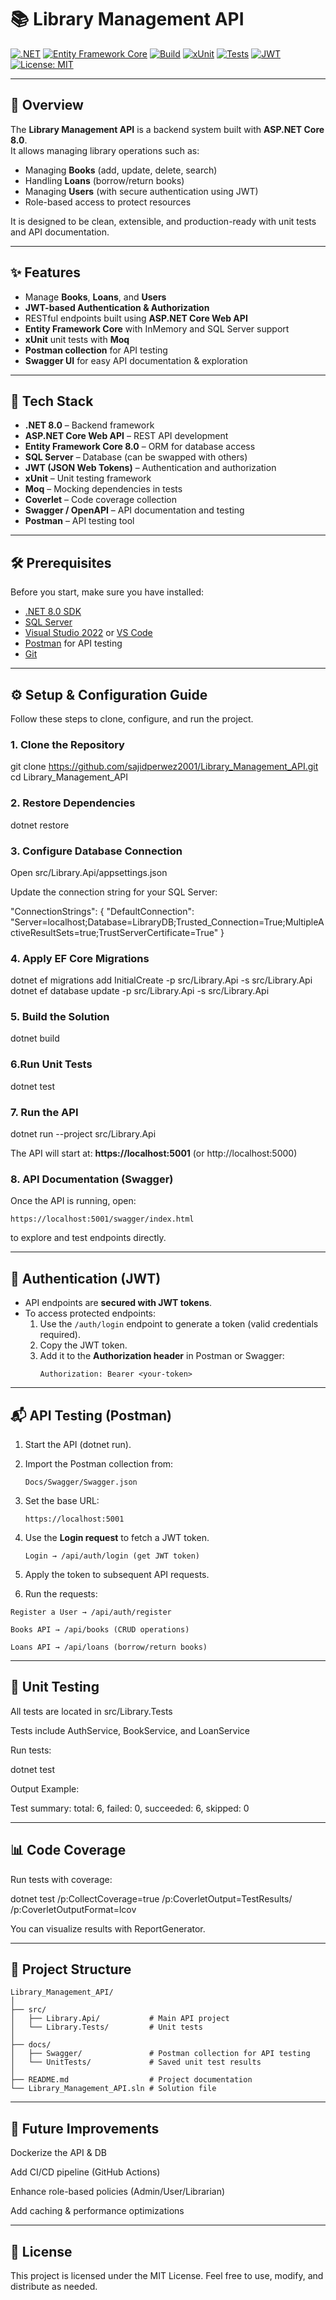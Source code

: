# 📚 Library Management API

[![.NET](https://img.shields.io/badge/.NET-8.0-blueviolet?logo=dotnet)](https://dotnet.microsoft.com/)
[![Entity Framework Core](https://img.shields.io/badge/EF%20Core-8.0-512BD4?logo=nuget)](https://learn.microsoft.com/ef/core/)
[![Build](https://img.shields.io/badge/build-passing-brightgreen)]() 
[![xUnit](https://img.shields.io/badge/Testing-xUnit-orange?logo=xunit)](https://xunit.net/)
[![Tests](https://img.shields.io/badge/tests-100%25-success)]() 
[![JWT](https://img.shields.io/badge/Auth-JWT-green?logo=jsonwebtokens)](https://jwt.io/)
[![License: MIT](https://img.shields.io/badge/License-MIT-yellow.svg)](LICENSE)

---

## 📖 Overview

The **Library Management API** is a backend system built with **ASP.NET Core 8.0**.  
It allows managing library operations such as:

- Managing **Books** (add, update, delete, search)  
- Handling **Loans** (borrow/return books)  
- Managing **Users** (with secure authentication using JWT)  
- Role-based access to protect resources  

It is designed to be clean, extensible, and production-ready with unit tests and API documentation.

---

## ✨ Features
- Manage **Books**, **Loans**, and **Users**
- **JWT-based Authentication & Authorization**
- RESTful endpoints built using **ASP.NET Core Web API**
- **Entity Framework Core** with InMemory and SQL Server support
- **xUnit** unit tests with **Moq**
- **Postman collection** for API testing
- **Swagger UI** for easy API documentation & exploration

---

## 🚀 Tech Stack

- **.NET 8.0** – Backend framework  
- **ASP.NET Core Web API** – REST API development  
- **Entity Framework Core 8.0** – ORM for database access  
- **SQL Server** – Database (can be swapped with others)  
- **JWT (JSON Web Tokens)** – Authentication and authorization  
- **xUnit** – Unit testing framework  
- **Moq** – Mocking dependencies in tests  
- **Coverlet** – Code coverage collection  
- **Swagger / OpenAPI** – API documentation and testing  
- **Postman** – API testing tool  

---

## 🛠️ Prerequisites

Before you start, make sure you have installed:

- [.NET 8.0 SDK](https://dotnet.microsoft.com/en-us/download/dotnet/8.0)  
- [SQL Server](https://www.microsoft.com/en-us/sql-server/sql-server-downloads) 
- [Visual Studio 2022](https://visualstudio.microsoft.com/vs/) or [VS Code](https://code.visualstudio.com/)  
- [Postman](https://www.postman.com/downloads/) for API testing  
- [Git](https://git-scm.com/)  

---

## ⚙️ Setup & Configuration Guide

Follow these steps to clone, configure, and run the project.

### 1. Clone the Repository
git clone https://github.com/sajidperwez2001/Library_Management_API.git
cd Library_Management_API

### 2. Restore Dependencies
dotnet restore

### 3. Configure Database Connection

Open src/Library.Api/appsettings.json

Update the connection string for your SQL Server:

"ConnectionStrings": {
  "DefaultConnection": "Server=localhost;Database=LibraryDB;Trusted_Connection=True;MultipleActiveResultSets=true;TrustServerCertificate=True"
}

### 4. Apply EF Core Migrations
dotnet ef migrations add InitialCreate -p src/Library.Api -s src/Library.Api
dotnet ef database update -p src/Library.Api -s src/Library.Api

### 5. Build the Solution
dotnet build

### 6.Run Unit Tests
dotnet test

### 7. Run the API
dotnet run --project src/Library.Api

The API will start at: **https://localhost:5001** (or http://localhost:5000)

### 8. API Documentation (Swagger)
Once the API is running, open:
```
https://localhost:5001/swagger/index.html
```
to explore and test endpoints directly.

---

## 🔑 Authentication (JWT)
- API endpoints are **secured with JWT tokens**.  
- To access protected endpoints:
  1. Use the `/auth/login` endpoint to generate a token (valid credentials required).
  2. Copy the JWT token.
  3. Add it to the **Authorization header** in Postman or Swagger:
     ```
     Authorization: Bearer <your-token>
     ```

---

## 📬 API Testing (Postman)

1. Start the API (dotnet run).

2. Import the Postman collection from:
   ```
   Docs/Swagger/Swagger.json
   ```
3. Set the base URL:
   ```
   https://localhost:5001
   ```
4. Use the **Login request** to fetch a JWT token.
   ```
   Login → /api/auth/login (get JWT token)
   ```
5. Apply the token to subsequent API requests.

6. Run the requests:
  ```
  Register a User → /api/auth/register
  ```
  ```  
  Books API → /api/books (CRUD operations)
  ```
  ```  
  Loans API → /api/loans (borrow/return books)
  ```
---

## 🧪 Unit Testing

All tests are located in src/Library.Tests

Tests include AuthService, BookService, and LoanService

Run tests:

dotnet test


Output Example:

Test summary: total: 6, failed: 0, succeeded: 6, skipped: 0

---

## 📊 Code Coverage

Run tests with coverage:

dotnet test /p:CollectCoverage=true /p:CoverletOutput=TestResults/ /p:CoverletOutputFormat=lcov


You can visualize results with ReportGenerator.

---

## 📂 Project Structure
```
Library_Management_API/
│
├── src/
│   ├── Library.Api/           # Main API project
│   └── Library.Tests/         # Unit tests
│
├── docs/
│   ├── Swagger/               # Postman collection for API testing
│   └── UnitTests/             # Saved unit test results
│
├── README.md                  # Project documentation
└── Library_Management_API.sln # Solution file
```
---

## 📌 Future Improvements

Dockerize the API & DB

Add CI/CD pipeline (GitHub Actions)

Enhance role-based policies (Admin/User/Librarian)

Add caching & performance optimizations

---

## 📜 License

This project is licensed under the MIT License.
Feel free to use, modify, and distribute as needed.

